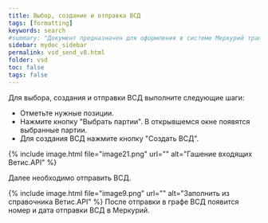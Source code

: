 ```yaml
---
title: Выбор, создание и отправка ВСД
tags: [formatting]
keywords: search
#summary: "Документ предназначен для оформления в системе Меркурий транспортной партии."
sidebar: mydoc_sidebar
permalink: vsd_send_v8.html
folder: vsd
toc: false
tags: false
---
```


<style>
.result {
background-color: #000000;
border: 1px solid #dedede;
padding: 10px;
margin-top: 10px;
margin-bottom: 10px;
}
</style>

Для выбора, создания и отправки ВСД выполните следующие шаги:

- Отметьте нужные позиции.
- Нажмите кнопку "Выбрать партии". В открывшемся окне появятся выбранные партии.
- Для создания ВСД нажмите кнопку "Создать ВСД".

{% include image.html file="image21.png" url="" alt="Гашение входящих Ветис.API" %}

Далее необходимо отправить ВСД. 

{% include image.html file="image9.png" url="" alt="Заполнить из справочника Ветис.API" %}
После отправки в графе ВСД появится номер и дата отправки ВСД в Меркурий. 

